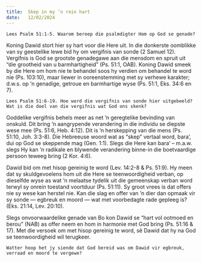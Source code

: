 ```yaml
---
title:  Skep in my ’n rein hart
date:   12/02/2024
---
```


`Lees Psalm 51:1-5. Waarom beroep die psalmdigter Hom op God se genade?`

Koning Dawid stort hier sy hart voor die Here uit. In die donkerste oomblikke van sy geestelike lewe bid hy om vergifnis van sonde (2 Samuel 12). Vergifnis is God se grootste genadegawe aan die mensdom en spruit uit “die grootheid van u barmhartigheid” (Ps. 51:1, OAB). Koning Dawid smeek by die Here om hom nie te behandel soos hy verdien om behandel te word nie (Ps. 103:10), maar liewer in ooreenstemming met sy verhewe karakter; d.w.s. op ’n genadige, getroue en barmhartige wyse (Ps. 51:1, Eks. 34:6 en 7).

`Lees Psalm 51:6-19. Hoe word die vergifnis van sonde hier uitgebeeld? Wat is die doel van die vergifnis wat God ons skenk?`

Goddelike vergifnis behels meer as net ’n geregtelike bevinding van onskuld. Dit bring ’n aangrypende verandering in die individu se diepste wese mee (Ps. 51:6, Heb. 4:12). Dit is ’n herskepping van die mens (Ps. 51:10, Joh. 3:3-8). Die Hebreeuse woord wat as “skep” vertaal word, bara’, dui op God se skeppende mag (Gen. 1:1). Slegs die Here kan bara’ – m.a.w. slegs Hy kan ’n radikale en blywende verandering binne-in die boetvaardige persoon teweeg bring (2 Kor. 4:6).

Dawid bid om met hisop gereinig te word (Lev. 14:2-8 & Ps. 51:9). Hy meen dat sy skuldgevoelens hom uit die Here se teenwoordigheid verban, op dieselfde wyse as wat ’n melaatse tydelik uit die gemeenskap verban word terwyl sy onrein toestand voortduur (Ps. 51:11). Sy groot vrees is dat offers nie sy wese kan herstel nie. Kan die slag en offer van ’n dier dan opmaak vir sy sonde — egbreuk en moord — wat met voorbedagte rade gepleeg is? (Eks. 21:14, Lev. 20:10).

Slegs onvoorwaardelike genade van Bo kon Dawid se “hart vol ootmoed en berou” (NAB) as offer neem en hom in harmonie met God bring (Ps. 51:16 & 17). Met die versoek om met hisop gereinig te word, sê Dawid dat hy na God se teenwoordigheid wil terugkeer.

`Watter hoop het jy siende dat God bereid was om Dawid vir egbreuk, verraad en moord te vergewe?`